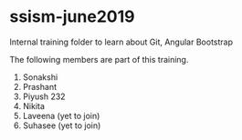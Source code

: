 # ssism-june2019
Internal training folder to learn about Git, Angular Bootstrap

The following members are part of this training.

1. Sonakshi
2. Prashant
3. Piyush 232
4. Nikita
5. Laveena (yet to join)
6. Suhasee (yet to join)